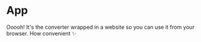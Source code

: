 # App

Ooooh! It's the converter wrapped in a website so you can use it from your
browser. How convenient ✨
